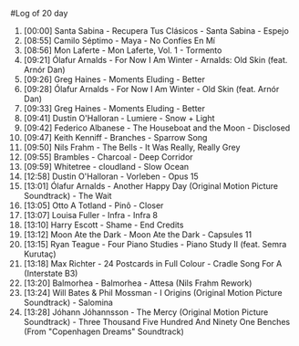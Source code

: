 #Log of 20 day

1. [00:00] Santa Sabina - Recupera Tus Clásicos - Santa Sabina - Espejo
1. [08:55] Camilo Séptimo - Maya - No Confíes En Mí
1. [08:56] Mon Laferte - Mon Laferte, Vol. 1 - Tormento
1. [09:21] Ólafur Arnalds - For Now I Am Winter - Arnalds: Old Skin (feat. Arnór Dan)
1. [09:26] Greg Haines - Moments Eluding - Better
1. [09:28] Ólafur Arnalds - For Now I Am Winter - Old Skin (feat. Arnór Dan)
1. [09:33] Greg Haines - Moments Eluding - Better
1. [09:41] Dustin O'Halloran - Lumiere - Snow + Light
1. [09:42] Federico Albanese - The Houseboat and the Moon - Disclosed
1. [09:47] Keith Kenniff - Branches - Sparrow Song
1. [09:50] Nils Frahm - The Bells - It Was Really, Really Grey
1. [09:55] Brambles - Charcoal - Deep Corridor
1. [09:59] Whitetree - cloudland - Slow Ocean
1. [12:58] Dustin O'Halloran - Vorleben - Opus 15
1. [13:01] Ólafur Arnalds - Another Happy Day (Original Motion Picture Soundtrack) - The Wait
1. [13:05] Otto A Totland - Pinô - Closer
1. [13:07] Louisa Fuller - Infra - Infra 8
1. [13:10] Harry Escott - Shame - End Credits
1. [13:12] Moon Ate the Dark - Moon Ate the Dark - Capsules 11
1. [13:15] Ryan Teague - Four Piano Studies - Piano Study II (feat. Semra Kurutaç)
1. [13:18] Max Richter - 24 Postcards in Full Colour - Cradle Song For A (Interstate B3)
1. [13:20] Balmorhea - Balmorhea - Attesa (Nils Frahm Rework)
1. [13:24] Will Bates & Phil Mossman - I Origins (Original Motion Picture Soundtrack) - Salomina
1. [13:28] Jóhann Jóhannsson - The Mercy (Original Motion Picture Soundtrack) - Three Thousand Five Hundred And Ninety One Benches (From "Copenhagen Dreams" Soundtrack)
